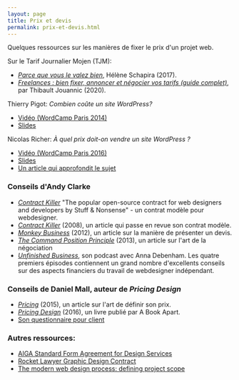 ```yaml
---
layout: page
title: Prix et devis
permalink: prix-et-devis.html
---
```


Quelques ressources sur les manières de fixer le prix d'un projet web.

Sur le Tarif Journalier Mojen (TJM):

- *[Parce que vous le valez bien](https://libelilou.github.io/2017/05/29/sudweb.html)*, Hélène Schapira (2017).
- *[Freelances : bien fixer, annoncer et négocier vos tarifs (guide complet)](https://www.miximum.fr/blog/developpeur-web-freelance-tjm/)*, par Thibault Jouannic (2020).

Thierry Pigot: *Combien coûte un site WordPress?*  
- [Vidéo (WordCamp Paris 2014)](http://wordpress.tv/2014/03/24/thierry-pigot-combien-coute-un-site-wordpress/)
- [Slides](http://fr.slideshare.net/thierrypigot/wordcamp-paris-2014) 

Nicolas Richer: *À quel prix doit-on vendre un site WordPress ?*  
- [Vidéo (WordCamp Paris 2016)](http://wordpress.tv/2016/04/13/nicolas-richer-a-quel-prix-doit-on-vendre-un-site-wordpress/)
- [Slides](http://fr.slideshare.net/nicolasricher/prix-wordpress)
- [Un article qui approfondit le sujet](https://nicolasricher.fr/blog/prix-site-wordpress/)

### Conseils d'Andy Clarke

<div class="cards"></div>

- *[Contract Killer](https://gist.github.com/malarkey/4031110)* "The popular open-source contract for web designers and developers by Stuff & Nonsense" - un contrat modèle pour webdesigner.
- *[Contract Killer](https://24ways.org/2008/contract-killer/)* (2008), un article qui passe en revue son contrat modèle.
- *[Monkey Business](https://24ways.org/2012/monkey-business/)* (2012), un article sur la manière de présenter un devis.
- *[The Command Position Principle](https://24ways.org/2013/the-command-position-principle/)* (2013), un article sur l'art de la négociation
- *[Unfinished Business](http://www.unfinished.bz/1)*, son podcast avec Anna Debenham. Les quatre premiers épisodes contiennent un grand nombre d'excellents conseils sur des aspects financiers du travail de webdesigner indépendant.

### Conseils de Daniel Mall, auteur de *Pricing Design*

<div class="cards"></div>

- *[Pricing](http://danielmall.com/articles/pricing/)* (2015), un article sur l'art de définir son prix.
- *[Pricing Design](http://abookapart.com/products/pricing-design)* (2016), un livre publié par A Book Apart.
- [Son questionnaire pour client](https://gist.github.com/danmall/87e4a93fa83f09e4ed18)

### Autres ressources:

- [AIGA Standard Form Agreement for Design Services](http://www.aiga.org/standard-agreement)
- [Rocket Lawyer Graphic Design Contract](https://www.rocketlawyer.com/document/graphic-design-contract.rl#/)
- [The modern web design process: defining project scope](https://webflow.com/blog/the-modern-web-design-process-defining-project-scope) 